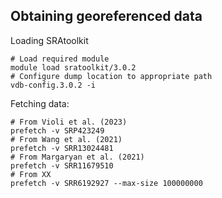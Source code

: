## Obtaining georeferenced data
Loading SRAtoolkit
```
# Load required module
module load sratoolkit/3.0.2
# Configure dump location to appropriate path
vdb-config.3.0.2 -i
```

Fetching data:
```
# From Violi et al. (2023)
prefetch -v SRP423249
# From Wang et al. (2021)
prefetch -v SRR13024481
# From Margaryan et al. (2021)
prefetch -v SRR11679510
# From XX
prefetch -v SRR6192927 --max-size 100000000

```
